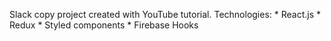 Slack copy project created with YouTube tutorial.
Technologies: 
    * React.js
    * Redux 
    * Styled components 
    * Firebase Hooks